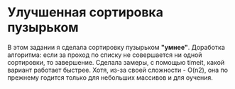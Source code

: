 # Улучшенная сортировка пузырьком
В этом задании я сделала сортировку пузырьком **"умнее"**.
Доработка алгоритма: если за проход по списку не совершается ни одной сортировки, то завершение.
Сделала замеры, с помощью timeit, какой вариант работает быстрее.
Хотя, из-за своей сложности - O(n2), она по прежнему годится только для небольших массивов и для оучения.
